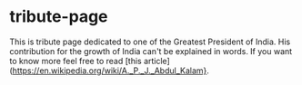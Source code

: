 # tribute-page
This is tribute page dedicated to one of the Greatest President of India. His contribution for the growth of India can't be explained in words.
If you want to know more feel free to read [this article](https://en.wikipedia.org/wiki/A._P._J._Abdul_Kalam}.
